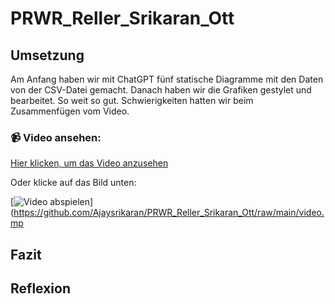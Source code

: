 # PRWR_Reller_Srikaran_Ott

## Umsetzung
Am Anfang haben wir mit ChatGPT fünf statische Diagramme mit den Daten von der CSV-Datei gemacht. Danach haben wir die Grafiken gestylet und bearbeitet. So weit so gut. Schwierigkeiten hatten wir beim Zusammenfügen vom Video.

### 📹 Video ansehen:
[Hier klicken, um das Video anzusehen](https://github.com/Ajaysrikaran/PRWR_Reller_Srikaran_Ott/raw/main/video.mp4)

Oder klicke auf das Bild unten:

[![Video abspielen](https://github.com/Ajaysrikaran/PRWR_Reller_Srikaran_Ott/raw/main/vorschau.jpg)](https://github.com/Ajaysrikaran/PRWR_Reller_Srikaran_Ott/raw/main/video.mp


## Fazit

## Reflexion
